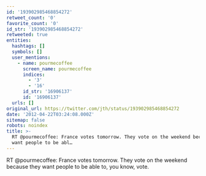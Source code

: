 ```yaml
---
id: '193902985468854272'
retweet_count: '0'
favorite_count: '0'
id_str: '193902985468854272'
retweeted: true
entities:
  hashtags: []
  symbols: []
  user_mentions:
    - name: pourmecoffee
      screen_name: pourmecoffee
      indices:
        - '3'
        - '16'
      id_str: '16906137'
      id: '16906137'
  urls: []
original_url: https://twitter.com/jth/status/193902985468854272
date: '2012-04-22T03:24:08.000Z'
sitemap: false
robots: noindex
title: >-
  RT @pourmecoffee: France votes tomorrow. They vote on the weekend because they
  want people to be abl…
---
```


RT @pourmecoffee: France votes tomorrow. They vote on the weekend because they want people to be able to, you know, vote.